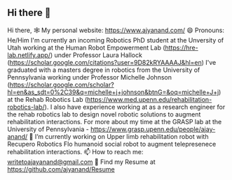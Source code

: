 ## Hi there 👋

<!--
**ajyanand/ajyanand** is a ✨ _special_ ✨ repository because its `README.md` (this file) appears on your GitHub profile.

Here are some ideas to get you started:

- 🔭 I’m currently working on ...
- 🌱 I’m currently learning ...
- 👯 I’m looking to collaborate on ...
- 🤔 I’m looking for help with ...
- 💬 Ask me about ...
- 📫 How to reach me: ...
- 😄 Pronouns: ...
- ⚡ Fun fact: ...
-->

Hi there,
🕸️ My personal website: https://www.ajyanand.com/
😄 Pronouns: He/Him
I'm currently an incoming Robotics PhD student at the Unversity of Utah working at the Human Robot Empowerment Lab (https://hre-lab.netlify.app/) under Professor Laura Hallock (https://scholar.google.com/citations?user=9D82kRYAAAAJ&hl=en)
I've graduated with a masters degree in robotics from the University of Pennsylvania working under Professor Michelle Johnson (https://scholar.google.com/scholar?hl=en&as_sdt=0%2C39&q=michelle+j+johnson&btnG=&oq=michelle+J+j) at the Rehab Robotics Lab (https://www.med.upenn.edu/rehabilitation-robotics-lab/). I also have experience working at as a research engineer for the rehab robotics lab to design novel robotic solutions to augment rehabilitation interactions.
For more about my time at the GRASP lab at the University of Pennsylvania - https://www.grasp.upenn.edu/people/ajay-anand/
🔭 I’m currently working on
Upper limb rehabilitation robot with Recupero Robotics
Flo humanoid social robot to augment telepresenece rehabilitation interactions.
📫 How to reach me: writetoajayanand@gmail.com
🤔 
Find my Resume at https://github.com/ajyanand/Resume
